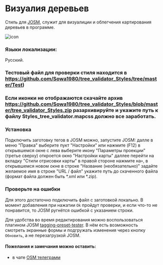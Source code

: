 # Визуалия деревьев
Стиль для [JOSM](https://josm.openstreetmap.de/), служит для визуалиции и облегчения картирования деревьев в программе.

![icon](https://github.com/Sowa1980/tree_validator_Styles/blob/master/screen.png)
### Языки локализации: 
Русский.
### Тестовый файл для проверки стиля находится в https://github.com/Sowa1980/tree_validator_Styles/tree/master/Test)
### Если иконки не отображаются скачайте архив https://github.com/Sowa1980/tree_validator_Styles/blob/master/tree_validator_Styles.zip разархивируйте и укажите путь к файлу Styles_tree_validator.mapcss должно все заработать.
### Установка
Подключить заготовку тегов в JOSM можно, запустите JOSM: далле в меню "Правка" выберите пукт "Настройки" или нажмите (F12) в открывшемся окне с лева выберите икону "Параметры проекции" (третье сверху) откроется окно "Настройки карты" даллее перейти на вкладку "Стили отрисовки карты" в правой стороне нажмите на`+`, в открывшемся новом окне в строке "Название (необязательно)" задайте желаемое имя в строке "URL / файл" укажите путь до скаченного файла (формат файла должен быть *.xml или *.zip).
### Проверьте на ошибки
Для этого достаточно подключить файл с заготовкой локально. В момент добавления при нажатии `Ok` пройдут проверки, и если что-то не понравится, то JOSM ругнётся ошибкой с указанием строки.

Для удобства во время редактирования можно воспользоваться плагином JOSM [tagging-preset-tester](https://wiki.openstreetmap.org/wiki/JOSM/Plugins/tagging-preset-tester). В нём есть возможность смотреть экранные формы и подгружать изменения через кнопку `Обновить`, а не перезагрузкой JOSM.
#### Пожелания и замечания можно оставить:
- в чате [OSM телеграмм](https://t.me/OSM_BelRusUkr) 

